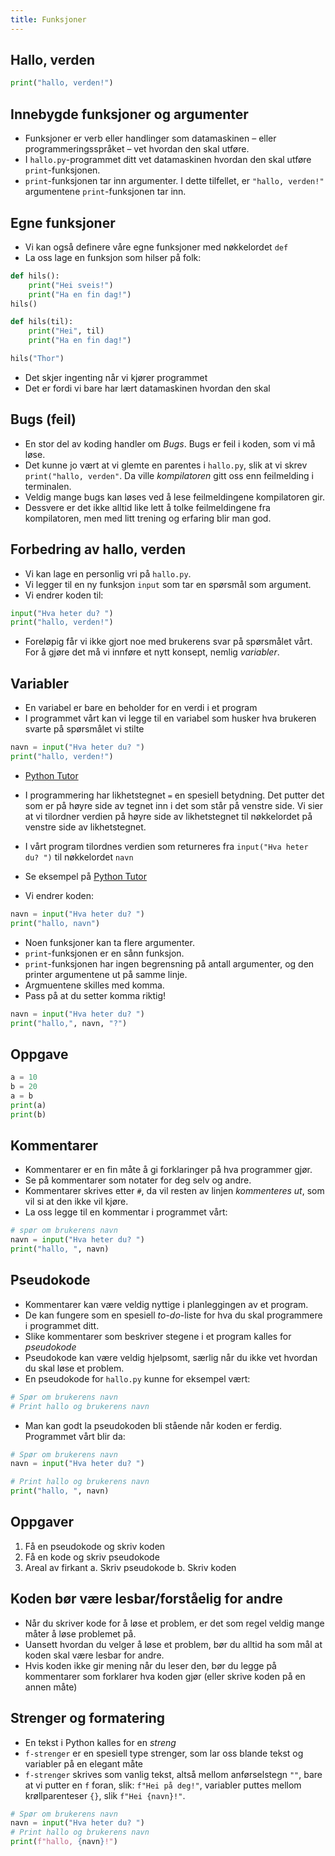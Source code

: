 ```yaml
---
title: Funksjoner
---
```


## Hallo, verden

```python
print("hallo, verden!")
```

## Innebygde funksjoner og argumenter

- Funksjoner er verb eller handlinger som datamaskinen – eller programmeringsspråket – vet hvordan den skal utføre.
- I `hallo.py`-programmet ditt vet datamaskinen hvordan den skal utføre `print`-funksjonen.
- `print`-funksjonen tar inn argumenter. I dette tilfellet, er `"hallo, verden!"` argumentene `print`-funksjonen tar inn.

## Egne funksjoner

- Vi kan også definere våre egne funksjoner med nøkkelordet `def`
- La oss lage en funksjon som hilser på folk:

```python
def hils():
    print("Hei sveis!")
    print("Ha en fin dag!")
hils()
```

```python
def hils(til):
    print("Hei", til)
    print("Ha en fin dag!")

hils("Thor")
```

- Det skjer ingenting når vi kjører programmet
- Det er fordi vi bare har lært datamaskinen hvordan den skal

## Bugs (feil)

- En stor del av koding handler om _Bugs_. Bugs er feil i koden, som vi må løse.
- Det kunne jo vært at vi glemte en parentes i `hallo.py`, slik at vi skrev `print("hallo, verden"`. Da ville _kompilatoren_ gitt oss enn feilmelding i terminalen.
- Veldig mange bugs kan løses ved å lese feilmeldingene kompilatoren gir.
- Dessvere er det ikke alltid like lett å tolke feilmeldingene fra kompilatoren, men med litt trening og erfaring blir man god.

## Forbedring av hallo, verden

- Vi kan lage en personlig vri på `hallo.py`.
- Vi legger til en ny funksjon `input` som tar en spørsmål som argument.
- Vi endrer koden til:

```python
input("Hva heter du? ")
print("hallo, verden!")
```

- Foreløpig får vi ikke gjort noe med brukerens svar på spørsmålet vårt. For å gjøre det må vi innføre et nytt konsept, nemlig _variabler_.

## Variabler

- En variabel er bare en beholder for en verdi i et program
- I programmet vårt kan vi legge til en variabel som husker hva brukeren svarte på spørsmålet vi stilte

```python
navn = input("Hva heter du? ")
print("hallo, verden!")
```

- [Python Tutor](https://pythontutor.com/render.html#code=navn%20%3D%20input%28%22Hva%20heter%20du%3F%20%22%29%0Aprint%28%22hallo,%20verden!%22%29&cumulative=false&curInstr=0&heapPrimitives=nevernest&mode=display&origin=opt-frontend.js&py=3&rawInputLstJSON=%5B%22hei%22%5D&textReferences=false)

- I programmering har likhetstegnet `=` en spesiell betydning. Det putter det som er på høyre side av tegnet inn i det som står på venstre side. Vi sier at vi tilordner verdien på høyre side av likhetstegnet til nøkkelordet på venstre side av likhetstegnet.
- I vårt program tilordnes verdien som returneres fra `input("Hva heter du? ")` til nøkkelordet `navn`
- Se eksempel på [Python Tutor](https://pythontutor.com/render.html#code=navn%20%3D%20input%28%22Hva%20heter%20du%3F%20%22%29%0Aprint%28%22hallo,%20verden!%22%29&cumulative=false&curInstr=0&heapPrimitives=nevernest&mode=display&origin=opt-frontend.js&py=3&rawInputLstJSON=%5B%22hei%22%5D&textReferences=false)
- Vi endrer koden:

```python
navn = input("Hva heter du? ")
print("hallo, navn")
```

- Noen funksjoner kan ta flere argumenter.
- `print`-funksjonen er en sånn funksjon.
- `print`-funksjonen har ingen begrensning på antall argumenter, og den printer argumentene ut på samme linje.
- Argmuentene skilles med komma.
- Pass på at du setter komma riktig!

```python
navn = input("Hva heter du? ")
print("hallo,", navn, "?")
```

## Oppgave

```python
a = 10
b = 20
a = b
print(a)
print(b)
```

## Kommentarer

- Kommentarer er en fin måte å gi forklaringer på hva programmer gjør.
- Se på kommentarer som notater for deg selv og andre.
- Kommentarer skrives etter `#`, da vil resten av linjen _kommenteres ut_, som vil si at den ikke vil kjøre.
- La oss legge til en kommentar i programmet vårt:

```python
# spør om brukerens navn
navn = input("Hva heter du? ")
print("hallo, ", navn)
```

## Pseudokode

- Kommentarer kan være veldig nyttige i planleggingen av et program.
- De kan fungere som en spesiell _to-do_-liste for hva du skal programmere i programmet ditt.
- Slike kommentarer som beskriver stegene i et program kalles for _pseudokode_
- Pseudokode kan være veldig hjelpsomt, særlig når du ikke vet hvordan du skal løse et problem.
- En pseudokode for `hallo.py` kunne for eksempel vært:

```python
# Spør om brukerens navn
# Print hallo og brukerens navn
```

- Man kan godt la pseudokoden bli stående når koden er ferdig. Programmet vårt blir da:

```python
# Spør om brukerens navn
navn = input("Hva heter du? ")

# Print hallo og brukerens navn
print("hallo, ", navn)
```

## Oppgaver

1. Få en pseudokode og skriv koden
2. Få en kode og skriv pseudokode
3. Areal av firkant
   a. Skriv pseudokode
   b. Skriv koden

## Koden bør være lesbar/forståelig for andre

- Når du skriver kode for å løse et problem, er det som regel veldig mange måter å løse problemet på.
- Uansett hvordan du velger å løse et problem, bør du alltid ha som mål at koden skal være lesbar for andre.
- Hvis koden ikke gir mening når du leser den, bør du legge på kommentarer som forklarer hva koden gjør (eller skrive koden på en annen måte)

## Strenger og formatering

- En tekst i Python kalles for en _streng_
- `f-strenger` er en spesiell type strenger, som lar oss blande tekst og variabler på en elegant måte
- `f-strenger` skrives som vanlig tekst, altså mellom anførselstegn `""`, bare at vi putter en `f` foran, slik: `f"Hei på deg!"`, variabler puttes mellom krøllparenteser `{}`, slik `f"Hei {navn}!"`.

```python
# Spør om brukerens navn
navn = input("Hva heter du? ")
# Print hallo og brukerens navn
print(f"hallo, {navn}!")
```
